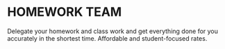 # HOMEWORK TEAM
Delegate your homework and class work and get everything done for you accurately in the shortest time. Affordable and student-focused rates.
